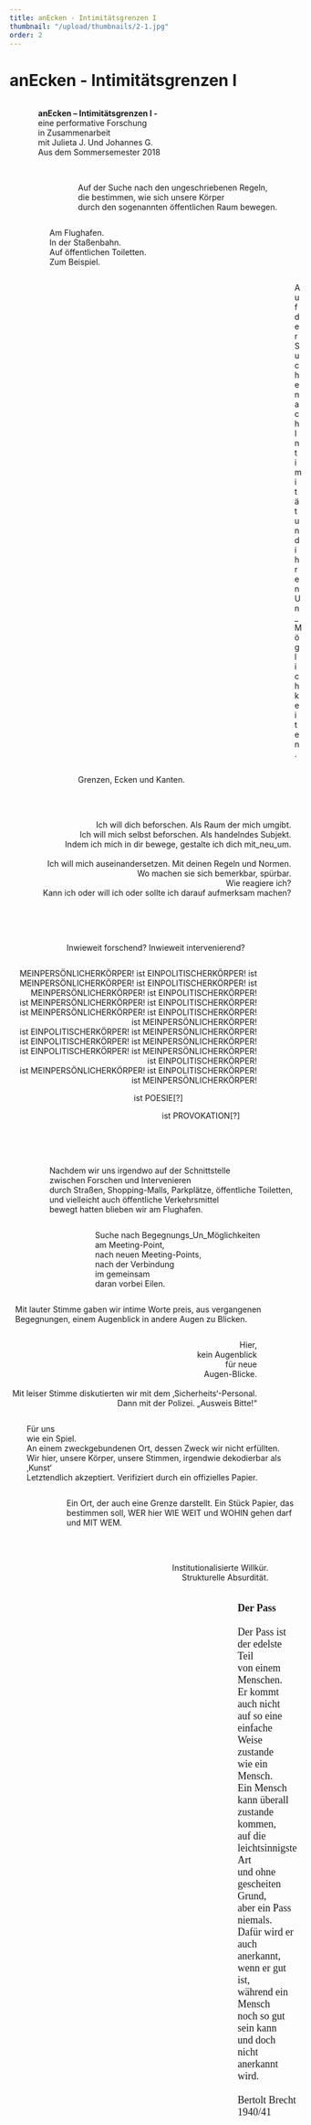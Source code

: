 ```yaml
---
title: anEcken - Intimitätsgrenzen I
thumbnail: "/upload/thumbnails/2-1.jpg"
order: 2
---
```

# anEcken - Intimitätsgrenzen I

<img :src="$withBase('/upload/2-1.jpg')" style="  margin-left: auto;margin-right: auto;max-width:1024px; display: block;"> 

<p style="text-align:left;margin-left: 50px;"><b>anEcken – Intimitätsgrenzen I -</b> <br>    
eine performative Forschung <br>
in Zusammenarbeit <br>
mit Julieta J. Und Johannes G.<br>
Aus dem Sommersemester 2018<br></p>

<img :src="$withBase('/upload/2-2.jpg')" style="  margin-left: auto;margin-right: 50px;max-width:700px; display: block;">

<p style="text-align:left;margin-left: 120px;">
<br>
Auf der Suche nach den ungeschriebenen Regeln, <br>
die bestimmen, wie sich unsere Körper <br>
durch den sogenannten öffentlichen Raum bewegen.
</p>

<img :src="$withBase('/upload/2-3.1.jpg')" style="  margin-left: auto;margin-right: 10px;max-width:500px; display: block;">

<p style="text-align:left;margin-left: 70px;"> 
Am Flughafen.<br>
In der Staßenbahn.<br>
Auf öffentlichen Toiletten.<br>
Zum Beispiel.
</p>

<img :src="$withBase('/upload/2-3.2.jpg')" style="  margin-left: auto;margin-right: 5px;max-width:450px; display: block;">

<p style="text-align:left;margin-left: 500px;"> 
Auf der Suche nach Intimität <br>
und ihren Un_Möglichkeiten.
</p>

<img :src="$withBase('/upload/2-3.3.jpg')" style="  margin-left: auto;margin-right: 20px;max-width:450px; display: block;">

<p style="text-align:left;margin-left: 120px;"> 
Grenzen, Ecken und Kanten.
</p>

<img :src="$withBase('/upload/2-3.4.jpg')" style="  margin-left: auto;margin-right: 5px;max-width:550px; display: block;">

<p style="text-align:right;margin-right: 10px;">
<br> <br>
Ich will dich beforschen. Als Raum der mich umgibt.<br>
Ich will mich selbst beforschen. Als handelndes Subjekt.<br>
Indem ich mich in dir bewege, gestalte ich dich mit_neu_um.<br>
<br>
Ich will mich auseinandersetzen. Mit deinen Regeln und Normen.<br>
Wo machen sie sich bemerkbar, spürbar.<br>
Wie reagiere ich? <br>
Kann ich oder will ich oder sollte ich darauf aufmerksam machen?<br>
</p>

<img :src="$withBase('/upload/2-3.5.jpg')" style="  margin-left: 50px;margin-right: auto;max-width:800px; display: block;">

<p style="text-align:left;margin-left: 100px;"> 
<br> <br> <br>
Inwieweit forschend? Inwieweit intervenierend? </p>

<img :src="$withBase('/upload/2-4.jpg')" style="  margin-left: auto;margin-right: 100px;max-width:750px; display: block;">

<p style="text-align:right;margin-right: 70px;"> 
MEINPERSÖNLICHERKÖRPER!
ist
EINPOLITISCHERKÖRPER!
ist
MEINPERSÖNLICHERKÖRPER!
ist
EINPOLITISCHERKÖRPER!
ist
MEINPERSÖNLICHERKÖRPER!
ist
EINPOLITISCHERKÖRPER! <br>
ist
MEINPERSÖNLICHERKÖRPER!
ist
EINPOLITISCHERKÖRPER!
ist
MEINPERSÖNLICHERKÖRPER!
ist
EINPOLITISCHERKÖRPER!
ist
MEINPERSÖNLICHERKÖRPER! <br>
ist
EINPOLITISCHERKÖRPER!
ist
MEINPERSÖNLICHERKÖRPER!
ist
EINPOLITISCHERKÖRPER!
ist
MEINPERSÖNLICHERKÖRPER!
ist
EINPOLITISCHERKÖRPER!
ist
MEINPERSÖNLICHERKÖRPER! 
ist
EINPOLITISCHERKÖRPER!<br>
ist
MEINPERSÖNLICHERKÖRPER!
ist
EINPOLITISCHERKÖRPER!
ist
MEINPERSÖNLICHERKÖRPER! </p>
<p style="text-align:right;margin-right: 200px;"> 
ist
POESIE[?] </p>
<p style="text-align:right;margin-right: 100px;"> 
ist
PROVOKATION[?]
</p>

<img :src="$withBase('/upload/2-5.jpg')" style="  margin-left: auto;margin-right: auto;max-width:1200px; display: block;">

<p style="text-align:left;margin-left: 70px;"> 
<br> <br> <br>
Nachdem wir uns irgendwo auf der Schnittstelle <br>
zwischen Forschen und Intervenieren <br>
durch  Straßen, Shopping-Malls, Parkplätze, öffentliche Toiletten, <br>
und vielleicht auch öffentliche Verkehrsmittel <br>
bewegt hatten blieben wir am Flughafen. <br>
</p>

<img :src="$withBase('/upload/2-6.jpg')" style="  margin-left: auto;margin-right: 300px;max-width:350px; display: block;">

<p style="text-align:left;margin-left: 150px;"> 
Suche nach Begegnungs_Un_Möglichkeiten <br>
am Meeting-Point, <br>
nach neuen Meeting-Points, <br>
nach der Verbindung <br>
im gemeinsam<br>
daran vorbei Eilen. <br>
</p>

<img :src="$withBase('/upload/2-7.jpg')" style="  margin-left: 200px;margin-right: auto;max-width:700px; display: block;">

<p style="text-align:left;margin-left: 10px;"> 
Mit lauter Stimme gaben wir intime Worte preis, aus vergangenen Begegnungen, einem Augenblick in andere Augen zu Blicken. </p>

<img :src="$withBase('/upload/2-8.jpg')" style="  margin-left: auto;margin-right: 10px;max-width:700px; display: block;">

<p style="text-align:right;margin-right: 70px;"> 
Hier, <br> 
kein Augenblick <br>
für neue <br>
Augen-Blicke. <br><br>
Mit leiser Stimme diskutierten wir mit dem ‚Sicherheits‘-Personal. <br>
Dann mit der Polizei.
„Ausweis Bitte!“</p>

<img :src="$withBase('/upload/2-9.jpg')" style="  margin-left: 100px;margin-right: auto;max-width:700px; display: block;">

<p style="text-align:left;margin-left: 30px;"> 
Für uns <br>
wie ein Spiel. <br>
An einem zweckgebundenen Ort, dessen Zweck wir nicht erfüllten. <br>
Wir hier, unsere Körper, unsere Stimmen, irgendwie dekodierbar als ‚Kunst‘<br>
Letztendlich akzeptiert. Verifiziert durch ein offizielles Papier.<br>
</p>

<img :src="$withBase('/upload/2-10.jpg')" style="  margin-left: auto;margin-right: 5px;max-width:600px; display: block;">

<p style="text-align:left;margin-left: 100px;"> 
Ein Ort, der auch eine Grenze darstellt. Ein Stück Papier, das bestimmen soll, WER hier WIE WEIT und WOHIN gehen darf und MIT WEM. </p>

<img :src="$withBase('/upload/2-11.jpg')" style="  margin-left: 50;margin-right: auto;max-width:700px; display: block;">

<p style="text-align:right;margin-right: 50px;"> 
<br> <br>
Institutionalisierte Willkür. <br>
Strukturelle Absurdität. <br> <br>
</p>


<p style="font-family: Cursive; font-size: 18px; text-align:left;margin-left: 400px;">
<b>Der Pass</b> <br><br>
Der Pass ist der edelste Teil<br>
von einem Menschen.<br>
Er kommt auch nicht<br>
auf so eine einfache Weise zustande<br>
wie ein Mensch.<br>
Ein Mensch kann überall<br>
zustande kommen,<br>
auf die leichtsinnigste Art<br>
und ohne gescheiten Grund,<br>
aber ein Pass niemals.<br>
Dafür wird er auch anerkannt,<br>
wenn er gut ist,<br>
während ein Mensch<br>
noch so gut sein kann<br>
und doch nicht anerkannt wird.<br>
<br>
Bertolt Brecht 1940/41
</p>




